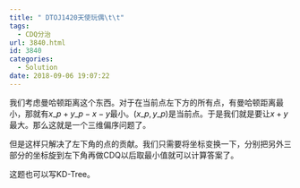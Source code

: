```yaml
---
title: " DTOJ1420天使玩偶\t\t"
tags:
  - CDQ分治
url: 3840.html
id: 3840
categories:
  - Solution
date: 2018-09-06 19:07:22
---
```


我们考虑曼哈顿距离这个东西。对于在当前点左下方的所有点，有曼哈顿距离最小，那就有$x\_p+y\_p-x-y$最小。$(x\_p,y\_p)$是当前点。于是我们就是要让$x+y$最大。那么这就是一个三维偏序问题了。

但是这样只解决了左下角的点的贡献。我们只需要将坐标变换一下，分别把另外三部分的坐标旋到左下角再做CDQ以后取最小值就可以计算答案了。

这题也可以写KD-Tree。